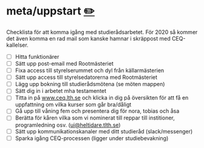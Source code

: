 # meta/uppstart [✏️](https://github.com/Dsek-LTH/srd-testamente/edit/master/./meta/uppstart.md)

Checklista för att komma igång med studierådsarbetet. För 2020 så kommer det även komma en rad mail som kanske hamnar i skräppost med CEQ-kallelser.

*   [ ] Hitta funktionärer
*   [ ] Sätt upp post-email med Rootmästeriet
*   [ ] Fixa access till styrelserummet och dyl från källarmästerien
*   [ ] Sätt upp access till styrelsedatorerna med Rootmästeriet
*   [ ] Lägg upp bokning till studierådsmötena (se möten mappen)
*   [ ] Sätt dig in i arbetet mha testamentet
*   [ ] Titta in på www.ceq.lth.se och klicka in dig på översikten för att få en uppfattning om vilka kurser som går bra/dåligt
*   [ ] Gå upp till våning fem och presentera dig för nora, tobias och åsa
*   [ ] Berätta för kåren vilka som vi nominerat till reppar till institioner, programledning osv. (ui@heltidare.tlth.se)
*   [ ] Sätt upp kommunikationskanaler med ditt studieråd (slack/messenger)
*   [ ] Sparka igång CEQ-processen (ligger under studiebevakning)
